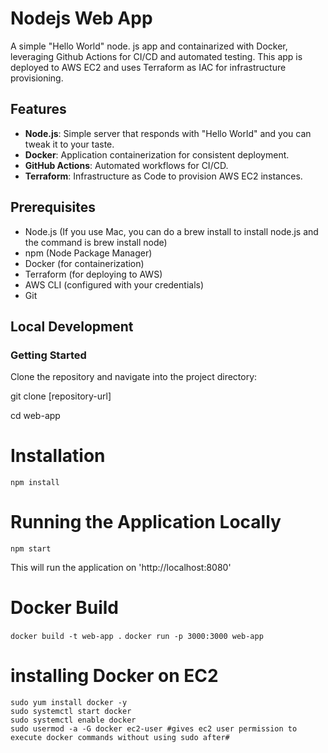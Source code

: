 # Nodejs Web App

A simple "Hello World" node. js app and containarized with Docker, leveraging Github Actions for CI/CD and automated testing. This app is deployed to AWS EC2 and uses Terraform as IAC for infrastructure provisioning.


## Features

- **Node.js**: Simple server that responds with "Hello World" and you can tweak it to your taste.
- **Docker**: Application containerization for consistent deployment.
- **GitHub Actions**: Automated workflows for CI/CD.
- **Terraform**: Infrastructure as Code to provision AWS EC2 instances.


## Prerequisites

- Node.js (If you use Mac, you can do a brew install to install node.js and the command is brew install node)
- npm (Node Package Manager)
- Docker (for containerization)
- Terraform (for deploying to AWS)
- AWS CLI (configured with your credentials)
- Git


## Local Development

### Getting Started

Clone the repository and navigate into the project directory:

git clone [repository-url]

cd web-app

# Installation

```npm install```

# Running the Application Locally

``` npm start ```

This will run the application on 'http://localhost:8080'


# Docker Build

``` docker build -t web-app . ```
``` docker run -p 3000:3000 web-app ```

# installing Docker on EC2 

```sudo yum update -y
sudo yum install docker -y
sudo systemctl start docker
sudo systemctl enable docker
sudo usermod -a -G docker ec2-user #gives ec2 user permission to execute docker commands without using sudo after#

 ```
